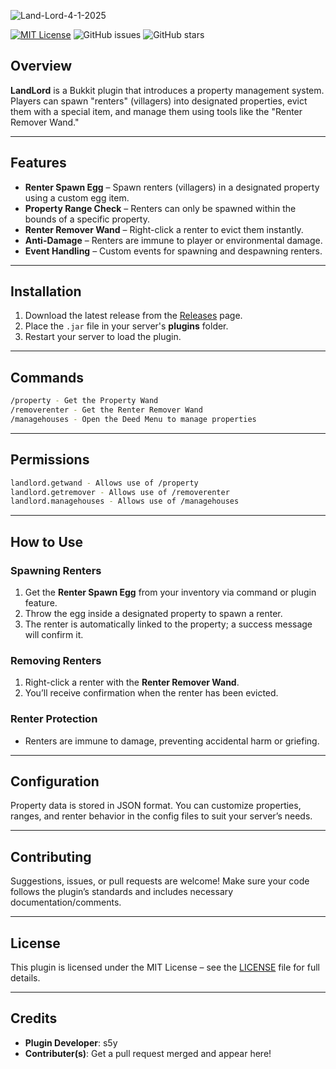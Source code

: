 ![Land-Lord-4-1-2025](https://github.com/user-attachments/assets/945b46bf-c7c7-4672-9328-e68cc8d5a7db)

[![MIT License](https://img.shields.io/badge/license-MIT-blue.svg)](https://opensource.org/licenses/MIT)
![GitHub issues](https://img.shields.io/github/issues/s5y-ux/LandLord)
![GitHub stars](https://img.shields.io/github/stars/s5y-ux/LandLord?style=social)

## Overview

**LandLord** is a Bukkit plugin that introduces a property management system. Players can spawn "renters" (villagers) into designated properties, evict them with a special item, and manage them using tools like the "Renter Remover Wand."

---

## Features

- **Renter Spawn Egg** – Spawn renters (villagers) in a designated property using a custom egg item.
- **Property Range Check** – Renters can only be spawned within the bounds of a specific property.
- **Renter Remover Wand** – Right-click a renter to evict them instantly.
- **Anti-Damage** – Renters are immune to player or environmental damage.
- **Event Handling** – Custom events for spawning and despawning renters.

---

## Installation

1. Download the latest release from the [Releases](https://modrinth.com/plugin/morebosses) page.
2. Place the `.jar` file in your server's **plugins** folder.
3. Restart your server to load the plugin.

---

## Commands

```bash
/property - Get the Property Wand
/removerenter - Get the Renter Remover Wand
/managehouses - Open the Deed Menu to manage properties
```

---

## Permissions

```bash
landlord.getwand - Allows use of /property
landlord.getremover - Allows use of /removerenter
landlord.managehouses - Allows use of /managehouses
```

---

## How to Use

### Spawning Renters

1. Get the **Renter Spawn Egg** from your inventory via command or plugin feature.  
2. Throw the egg inside a designated property to spawn a renter.  
3. The renter is automatically linked to the property; a success message will confirm it.

### Removing Renters

1. Right-click a renter with the **Renter Remover Wand**.  
2. You’ll receive confirmation when the renter has been evicted.

### Renter Protection

- Renters are immune to damage, preventing accidental harm or griefing.

---

## Configuration

Property data is stored in JSON format. You can customize properties, ranges, and renter behavior in the config files to suit your server’s needs.

---

## Contributing

Suggestions, issues, or pull requests are welcome! Make sure your code follows the plugin’s standards and includes necessary documentation/comments.

---

## License

This plugin is licensed under the MIT License – see the [LICENSE](http://LICENSE) file for full details.

---

## Credits

- **Plugin Developer**: s5y
- **Contributer(s)**: Get a pull request merged and appear here!


